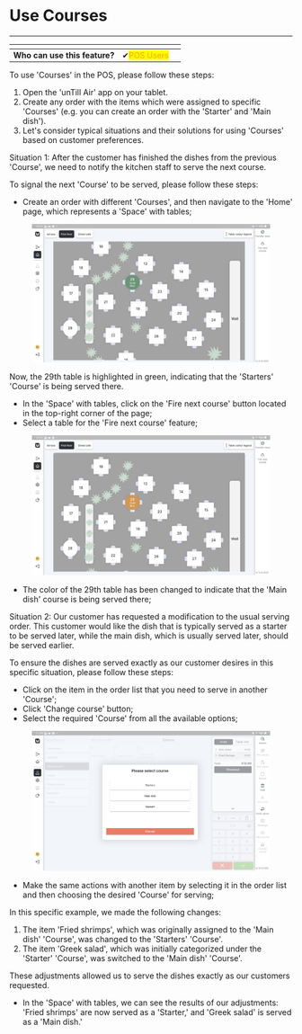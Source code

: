 # Use Courses

***

<table data-card-size="large" data-view="cards"><thead><tr><th></th><th></th><th></th></tr></thead><tbody><tr><td><strong>Who can use this feature?</strong></td><td><span data-gb-custom-inline data-tag="emoji" data-code="2714">✔</span><mark style="color:orange;">POS Users</mark></td><td></td></tr></tbody></table>

To use 'Courses' in the POS, please follow these steps:

1. Open the 'unTill Air' app on your tablet.
2. Create any order with the items which were assigned to specific 'Courses' (e.g. you can create an order with the 'Starter' and 'Main dish').
3. Let's consider typical situations and their solutions for using 'Courses' based on customer preferences.

Situation 1: After the customer has finished the dishes from the previous 'Course', we need to notify the kitchen staff to serve the next course.

To signal the next 'Course' to be served, please follow these steps:

* Create an order with different 'Courses', and then navigate to the 'Home' page, which represents a 'Space' with tables;

<figure><img src="../../images/course2.jpg" alt=""><figcaption></figcaption></figure>

Now, the 29th table is highlighted in green, indicating that the 'Starters' 'Course' is being served there.

* In the 'Space' with tables, click on the 'Fire next course' button located in the top-right corner of the page;
* Select a table for the 'Fire next course' feature;

<figure><img src="../../images/course3.jpg" alt=""><figcaption></figcaption></figure>

* The color of the 29th table has been changed to indicate that the 'Main dish' course is being served there;

Situation 2: Our customer has requested a modification to the usual serving order. This customer would like the dish that is typically served as a starter to be served later, while the main dish, which is usually served later, should be served earlier.

To ensure the dishes are served exactly as our customer desires in this specific situation, please follow these steps:

* Click on the item in the order list that you need to serve in another 'Course';
* Click 'Change course' button;
* Select the required 'Course' from all the available options;

<figure><img src="../../images/course.jpg" alt=""><figcaption></figcaption></figure>

* Make the same actions with another item by selecting it in the order list and then choosing the desired 'Course' for serving;

In this specific example, we made the following changes:

1. The item 'Fried shrimps', which was originally assigned to the 'Main dish' 'Course', was changed to the 'Starters' 'Course'.
2. The item 'Greek salad', which was initially categorized under the 'Starter' 'Course', was switched to the 'Main dish' 'Course'.

These adjustments allowed us to serve the dishes exactly as our customers requested.

* In the 'Space' with tables, we can see the results of our adjustments: 'Fried shrimps' are now served as a 'Starter,' and 'Greek salad' is served as a 'Main dish.'
